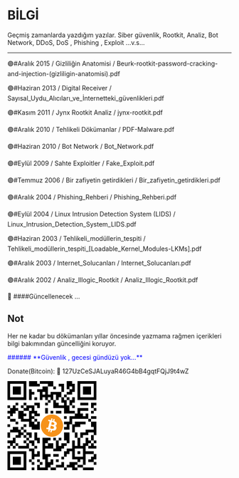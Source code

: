 # BİLGİ

Geçmiş zamanlarda yazdığım yazılar.
Siber güvenlik, Rootkit, Analiz, Bot Network, DDoS, DoS , Phishing , Exploit ...v.s...

***************************************************************************************


🟣#Aralık 2015 / 
Gizliliğin Anatomisi / 
Beurk-rootkit-password-cracking-and-injection-(gizliligin-anatomisi).pdf


🟣#Haziran 2013 / 
Digital Receiver / 
Sayısal_Uydu_Alıcıları_ve_İnternetteki_güvenlikleri.pdf


🟣#Kasım 2011 / 
Jynx Rootkit Analiz / 
jynx-rootkit.pdf


🟣#Aralık 2010 / 
Tehlikeli Dökümanlar / 
PDF-Malware.pdf


🟣#Haziran 2010 / 
Bot Network / 
Bot_Network.pdf


🟣#Eylül 2009 / 
Sahte Exploitler / 
Fake_Exploit.pdf


🟣#Temmuz 2006 /
Bir zafiyetin getirdikleri / 
Bir_zafiyetin_getirdikleri.pdf


🟣#Aralık 2004 /
Phishing_Rehberi / 
Phishing_Rehberi.pdf


🟣#Eylül 2004 / 
Linux Intrusion Detection System (LIDS) / 
Linux_Intrusion_Detection_System_LIDS.pdf


🟣#Haziran 2003 / 
Tehlikeli_modüllerin_tespiti / 
Tehlikeli_modüllerin_tespiti_[Loadable_Kernel_Modules-LKMs].pdf


🟣#Aralık 2003 /
Internet_Solucanları / 
Internet_Solucanları.pdf


🟣#Aralık 2002 /
Analiz_Illogic_Rootkit / 
Analiz_Illogic_Rootkit.pdf



&#x1F4D9; 
####Güncellenecek ...







## Not

Her ne kadar bu dökümanları yıllar öncesinde yazmama rağmen içerikleri bilgi bakımından güncelliğini koruyor.

<p style='color:blue'>###### **Güvenlik , gecesi gündüzü yok...**</p>


Donate(Bitcoin): &#x1F4D9; 
127UzCeSJALuyaR46G4bB4gqtFQjJ9t4wZ

![](https://github.com/expday/Yazilarim/raw/main/BTC.png)


